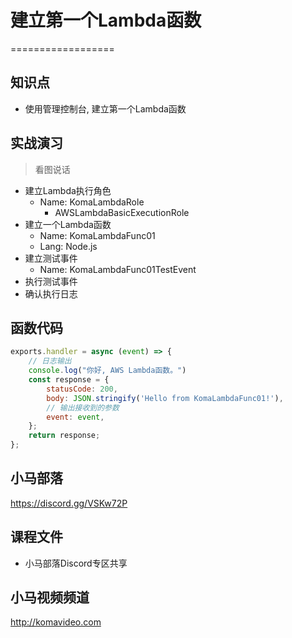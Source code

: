 # 建立第一个Lambda函数

==================

## 知识点

+ 使用管理控制台, 建立第一个Lambda函数

## 实战演习

>看图说话

+ 建立Lambda执行角色
  + Name: KomaLambdaRole
    + AWSLambdaBasicExecutionRole
+ 建立一个Lambda函数
  + Name: KomaLambdaFunc01
  + Lang: Node.js
+ 建立测试事件
  + Name: KomaLambdaFunc01TestEvent
+ 执行测试事件
+ 确认执行日志

## 函数代码

```javascript
exports.handler = async (event) => {
    // 日志输出
    console.log("你好, AWS Lambda函数。")
    const response = {
        statusCode: 200,
        body: JSON.stringify('Hello from KomaLambdaFunc01!'),
        // 输出接收到的参数
        event: event,
    };
    return response;
};
```

## 小马部落

https://discord.gg/VSKw72P

## 课程文件

+ 小马部落Discord专区共享

## 小马视频频道

http://komavideo.com

